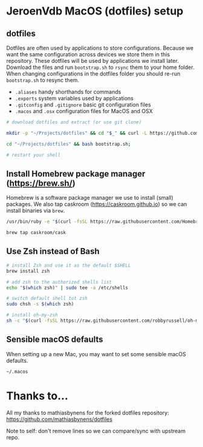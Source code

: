 # JeroenVdb MacOS (dotfiles) setup

## dotfiles

Dotfiles are often used by applications to store configurations. Because we want the same configuration across devices we store them in this repository. These dotfiles will be used by applications we install later.
Download the files and run `bootstrap.sh` to `rsync` them to your home folder. When changing configurations in the dotfiles folder you should re-run `bootstrap.sh` to resync them.

- `.aliases` handy shorthands for commands
- `.exports` system variables used by applications
- `.gitconfig` and `.gitignore` basic git configuration files
- `.macos` and `.osx` configuration files for MacOS and OSX

```bash
# download dotfiles and extract (or use git clone)

mkdir -p "~/Projects/dotfiles" && cd "$_" && curl -L https://github.com/jeroenvdb/dotfiles/tarball/master | tar -xzv --strip-components 1
```

```bash
cd "~/Projects/dotfiles" && bash bootstrap.sh;

# restart your shell
```

## Install Homebrew package manager (https://brew.sh/)

Homebrew is a software package manager we use to install (small) packages. We also tap caskroom (https://caskroom.github.io) so we can install binaries via `brew`.

```bash
/usr/bin/ruby -e "$(curl -fsSL https://raw.githubusercontent.com/Homebrew/install/master/install)"

brew tap caskroom/cask
```

## Use Zsh instead of Bash

```bash
# install Zsh and use it as the default $SHELL
brew install zsh

# add zsh to the authorized shells list
echo "$(which zsh)" | sudo tee -a /etc/shells

# switch default shell tot zsh
sudo chsh -s $(which zsh)

# install oh-my-zsh
sh -c "$(curl -fsSL https://raw.githubusercontent.com/robbyrussell/oh-my-zsh/master/tools/install.sh)"
```

## Sensible macOS defaults

When setting up a new Mac, you may want to set some sensible macOS defaults.

```bash
~/.macos
```

# Thanks to...

All my thanks to mathiasbynens for the forked dotfiles repository: https://github.com/mathiasbynens/dotfiles

Note to self: don't remove lines so we can compare/sync with upstream repo.
